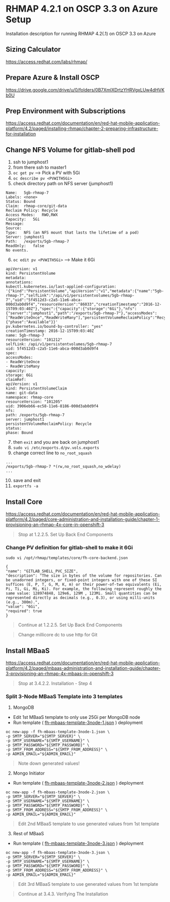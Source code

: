 # RHMAP 4.2.1 on OSCP 3.3 on Azure Setup
Installation description for running RHMAP 4.2(.1) on OSCP 3.3 on Azure

## Sizing Calculator
https://access.redhat.com/labs/rhmap/

## Prepare Azure & Install OSCP
https://drive.google.com/drive/u/0/folders/0B7XmlXDrtzYHRVgxLUw4dHVKb0U

## Prep Environment with Subscriptions
https://access.redhat.com/documentation/en/red-hat-mobile-application-platform/4.2/paged/installing-rhmap/chapter-2-preparing-infrastructure-for-installation

## Change NFS Volume for gitlab-shell pod
1. ssh to jumphost1
2. from there ssh to master1
3. `oc get pv` --> Pick a PV with 5Gi
4. `oc describe pv <PVWITH5Gi>`
5. check directory path on NFS server (jumphost1)

```
Name:	5gb-rhmap-7
Labels:	<none>
Status:	Bound
Claim:	rhmap-core/git-data
Reclaim Policy:	Recycle
Access Modes:	RWO,RWX
Capacity:	5Gi
Message:	
Source:
Type:	NFS (an NFS mount that lasts the lifetime of a pod)
Server:	jumphost1
Path:	/exports/5gb-rhmap-7
ReadOnly:	false
No events.
```

6. `oc edit pv <PVWITH5Gi>` --> Make it 6Gi


```
apiVersion: v1
kind: PersistentVolume
metadata:
annotations:
kubectl.kubernetes.io/last-applied-configuration: '{"kind":"PersistentVolume","apiVersion":"v1","metadata":{"name":"5gb-rhmap-7","selfLink":"/api/v1/persistentvolumes/5gb-rhmap-7","uid":"5f4512d3-c2a5-11e6-abca-000d3ab0d9f4","resourceVersion":"86033","creationTimestamp":"2016-12-15T09:03:40Z"},"spec":{"capacity":{"storage":"6Gi"},"nfs":{"server":"jumphost1","path":"/exports/5gb-rhmap-7"},"accessModes":["ReadWriteOnce","ReadWriteMany"],"persistentVolumeReclaimPolicy":"Recycle"},"status":{"phase":"Available"}}'
pv.kubernetes.io/bound-by-controller: "yes"
creationTimestamp: 2016-12-15T09:03:40Z
name: 5gb-rhmap-7
resourceVersion: "101212"
selfLink: /api/v1/persistentvolumes/5gb-rhmap-7
uid: 5f4512d3-c2a5-11e6-abca-000d3ab0d9f4
spec:
accessModes:
- ReadWriteOnce
- ReadWriteMany
capacity:
storage: 6Gi
claimRef:
apiVersion: v1
kind: PersistentVolumeClaim
name: git-data
namespace: rhmap-core
resourceVersion: "101205"
uid: 3906eb66-ec58-11e6-8186-000d3ab0d9f4
nfs:
path: /exports/5gb-rhmap-7
server: jumphost1
persistentVolumeReclaimPolicy: Recycle
status:
phase: Bound

```

7. then `exit` and you are back on jumphost1
8. `sudo vi /etc/exports.d/pv.vols.exports`
9. change correct line to `no_root_squash`

```
...
/exports/5gb-rhmap-7 *(rw,no_root_squash,no_wdelay)
...
```

10. save and exit
11. `exportfs -a`

## Install Core

https://access.redhat.com/documentation/en/red-hat-mobile-application-platform/4.2/paged/core-administration-and-installation-guide/chapter-1-provisioning-an-rhmap-4x-core-in-openshift-3

> Stop at 1.2.2.5. Set Up Back End Components

### Change PV definition for gitlab-shell to make it 6Gi

```
sudo vi /opt/rhmap/templates/core/fh-core-backend.json
```

```
{
"name": "GITLAB_SHELL_PVC_SIZE",
"description": "The size in bytes of the volume for repositories. Can be unadorned integers, or fixed-point integers with one of these SI suffices (E, P, T, G, M, K, m) or their power-of-two equivalents (Ei, Pi, Ti, Gi, Mi, Ki). For example, the following represent roughly the same value: 128974848, 129e6, 129M , 123Mi. Small quantities can be represented directly as decimals (e.g., 0.3), or using milli-units (e.g., 300m).",
"value": "6Gi",
"required": true
}
```

> Continue at 1.2.2.5. Set Up Back End Components

> Change millicore dc to use http for Git

## Install MBaaS
https://access.redhat.com/documentation/en/red-hat-mobile-application-platform/4.2/paged/mbaas-administration-and-installation-guide/chapter-3-provisioning-an-rhmap-4x-mbaas-in-openshift-3

> Stop at 3.4.2.2. Installation - Step 4

### Split 3-Node MBaaS Template into 3 templates
1. MongoDB

- Edit 1st MBaaS template to only use 25Gi per MongoDB node
- Run template ( [fh-mbaas-template-3node-1.json](./mbaas-templates/fh-mbaas-template-3node-1.json) ) deployment

```
oc new-app -f fh-mbaas-template-3node-1.json \
-p SMTP_SERVER="${SMTP_SERVER}" \
-p SMTP_USERNAME="${SMTP_USERNAME}" \
-p SMTP_PASSWORD="${SMTP_PASSWORD}" \
-p SMTP_FROM_ADDRESS="${SMTP_FROM_ADDRESS}" \
-p ADMIN_EMAIL="${ADMIN_EMAIL}"
```

> Note down generated values!

2. Mongo Initiator

- Run template ( [fh-mbaas-template-3node-2.json](./mbaas-templates/fh-mbaas-template-3node-2.json) ) deployment

```
oc new-app -f fh-mbaas-template-3node-2.json \
-p SMTP_SERVER="${SMTP_SERVER}" \
-p SMTP_USERNAME="${SMTP_USERNAME}" \
-p SMTP_PASSWORD="${SMTP_PASSWORD}" \
-p SMTP_FROM_ADDRESS="${SMTP_FROM_ADDRESS}" \
-p ADMIN_EMAIL="${ADMIN_EMAIL}"
```

> Edit 2nd MBaaS template to use generated values from 1st template

3. Rest of MBaaS

- Run template ( [fh-mbaas-template-3node-3.json](./mbaas-templates/fh-mbaas-template-3node-3.json) ) deployment

```
oc new-app -f fh-mbaas-template-3node-3.json \
-p SMTP_SERVER="${SMTP_SERVER}" \
-p SMTP_USERNAME="${SMTP_USERNAME}" \
-p SMTP_PASSWORD="${SMTP_PASSWORD}" \
-p SMTP_FROM_ADDRESS="${SMTP_FROM_ADDRESS}" \
-p ADMIN_EMAIL="${ADMIN_EMAIL}"
```

> Edit 3rd MBaaS template to use generated values from 1st template

> Continue at 3.4.3. Verifying The Installation
